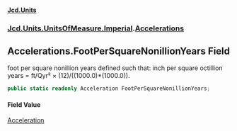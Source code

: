 #### [Jcd.Units](index 'index')
### [Jcd.Units.UnitsOfMeasure.Imperial](Jcd.Units.UnitsOfMeasure.Imperial 'Jcd.Units.UnitsOfMeasure.Imperial').[Accelerations](Accelerations 'Jcd.Units.UnitsOfMeasure.Imperial.Accelerations')

## Accelerations.FootPerSquareNonillionYears Field

foot per square nonillion years defined such that: inch per square octillion years = ft/Qyr² ×
(12)/((1000.0)*(1000.0)).

```csharp
public static readonly Acceleration FootPerSquareNonillionYears;
```

#### Field Value
[Acceleration](Acceleration 'Jcd.Units.UnitTypes.Acceleration')